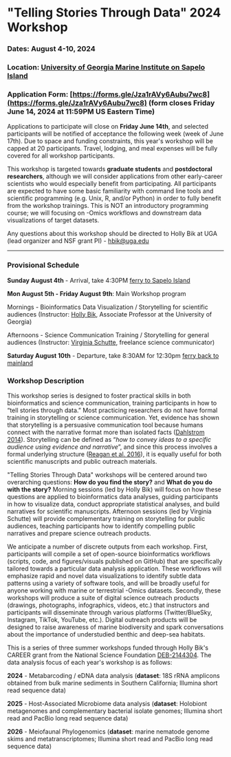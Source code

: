 # "Telling Stories Through Data" 2024 Workshop

### Dates: August 4-10, 2024
### Location: [University of Georgia Marine Institute on Sapelo Island](https://ugami.uga.edu/)

### Application Form: [https://forms.gle/Jza1rAVy6Aubu7wc8](https://forms.gle/Jza1rAVy6Aubu7wc8) (form closes Friday June 14, 2024 at 11:59PM US Eastern Time)

Applications to participate will close on **Friday June 14th**, and selected participants will be notified of acceptance the following week (week of June 17th). Due to space and funding constraints, this year's workshop will be capped at 20 participants. Travel, lodging, and meal expenses will be fully covered for all workshop participants.

This workshop is targeted towards **graduate students** and **postdoctoral researchers**, although we will consider applications from other early-career scientists who would especially benefit from participating. All participants are expected to have some basic familiarity with command line tools and scientific programming (e.g. Unix, R, and/or Python) in order to fully benefit from the workshop trainings. This is NOT an introductory programming course; we will focusing on -Omics workflows and downstream data visualizations of target datasets. 

Any questions about this workshop should be directed to Holly Bik at UGA (lead organizer and NSF grant PI) - [hbik@uga.edu](mailto:hbik@uga.edu)

--------

### Provisional Schedule

**Sunday August 4th** - Arrival, take 4:30PM [ferry to Sapelo Island](https://ugami.uga.edu/ferry/)

**Mon August 5th - Friday August 9th**: Main Workshop program

Mornings - Bioinformatics Data Visualization / Storytelling for scientific audiences (Instructor: [Holly Bik](https://www.biklab.org/), Associate Professor at the University of Georgia)

Afternoons - Science Communication Training / Storytelling for general audiences (Instructor: [Virginia Schutte](https://www.virginiaschutte.com/), freelance science communicator)

**Saturday August 10th** - Departure, take 8:30AM for 12:30pm [ferry back to mainland](https://ugami.uga.edu/ferry/)

### Workshop Description

This workshop series is designed to foster practical skills in both bioinformatics and science communication, training participants in how to “tell stories through data.” Most practicing researchers do not have formal training in storytelling or science communication. Yet, evidence has shown that storytelling is a persuasive communication tool because humans connect with the narrative format more than isolated facts ([Dahlstrom 2014](https://www.pnas.org/doi/abs/10.1073/pnas.1320645111?doi=10.1073%2Fpnas.1320645111)). Storytelling can be defined as “_how to convey ideas to a specific audience using evidence and narrative_”, and since this process involves a formal underlying structure ([Reagan et al. 2016](https://epjdatascience.springeropen.com/articles/10.1140/epjds/s13688-016-0093-1)), it is equally useful for both scientific manuscripts and public outreach materials.

"Telling Stories Through Data" workshops will be centered around two overarching questions: **How do you find the story?** and **What do you do with the story?** Morning sessions (led by Holly Bik) will focus on how these questions are applied to bioinformatics data analyses, guiding participants in how to visualize data, conduct appropriate statistical analyses, and build narratives for scientific manuscripts. Afternoon sessions (led by Virginia Schutte) will provide complementary training on storytelling for public audiences, teaching participants how to identify compelling public narratives and prepare science outreach products. 

We anticipate a number of discrete outputs from each workshop. First, participants will compile a set of open-source bioinformatics workflows (scripts, code, and  figures/visuals published on GitHub) that are specifically tailored towards a particular data analysis application. These workflows will emphasize rapid and novel data visualizations to identify subtle data patterns using a variety of software tools, and will be broadly useful for anyone working with marine or terrestrial -Omics datasets. Secondly, these workshops will produce a suite of digital science outreach products (drawings, photographs, infographics, videos, etc.) that instructors and participants will disseminate through various platforms (Twitter/BlueSky, Instagram, TikTok, YouTube, etc.). Digital outreach products will be designed to raise awareness of marine biodiversity and spark conversations about the importance of understudied benthic and deep-sea habitats. 

This is a series of three summer workshops funded through Holly Bik's CAREER grant from the National Science Foundation [DEB-2144304](https://www.nsf.gov/awardsearch/showAward?AWD_ID=2144304&HistoricalAwards=false). The data analysis focus of each year's workshop is as follows:

**2024** - Metabarcoding / eDNA data analysis (**dataset**: 18S rRNA amplicons obtained from bulk marine sediments in Southern California; Illumina short read sequence data)

**2025** - Host-Associated Microbiome data analysis (**dataset**: Holobiont metagenomes and complementary bacterial isolate genomes; Illumina short read and PacBio long read sequence data)

**2026** - Meiofaunal Phylogenomics (**dataset**: marine nematode genome skims and metatranscriptomes; Illumina short read and PacBio long read sequence data)




